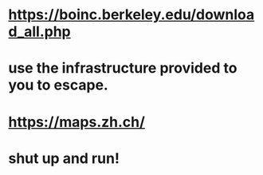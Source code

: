 # https://boinc.berkeley.edu/download_all.php
# use the infrastructure provided to you to escape.
# https://maps.zh.ch/
# shut up and run!
